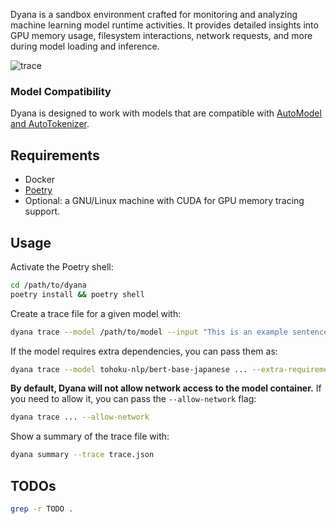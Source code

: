 Dyana is a sandbox environment crafted for monitoring and analyzing machine learning model runtime activities. It provides detailed insights into GPU memory usage, filesystem interactions, network requests, and more during model loading and inference.

<img alt="trace" src="https://github.com/dreadnode/dyana/blob/main/examples/llama-3.2-1b-linux.png?raw=true"/>

### Model Compatibility

Dyana is designed to work with models that are compatible with [AutoModel and AutoTokenizer](https://huggingface.co/transformers/v3.0.2/model_doc/auto.html).

## Requirements

* Docker
* [Poetry](https://python-poetry.org/)
* Optional: a GNU/Linux machine with CUDA for GPU memory tracing support.

## Usage

Activate the Poetry shell:

```bash
cd /path/to/dyana
poetry install && poetry shell
```

Create a trace file for a given model with:

```bash
dyana trace --model /path/to/model --input "This is an example sentence." --output trace.json
```

If the model requires extra dependencies, you can pass them as:

```bash
dyana trace --model tohoku-nlp/bert-base-japanese ... --extra-requirements "protobuf fugashi ipadic"
```

**By default, Dyana will not allow network access to the model container.** If you need to allow it, you can pass the `--allow-network` flag:

```bash
dyana trace ... --allow-network
```

Show a summary of the trace file with:

```bash
dyana summary --trace trace.json
```

## TODOs

```bash
grep -r TODO .
```